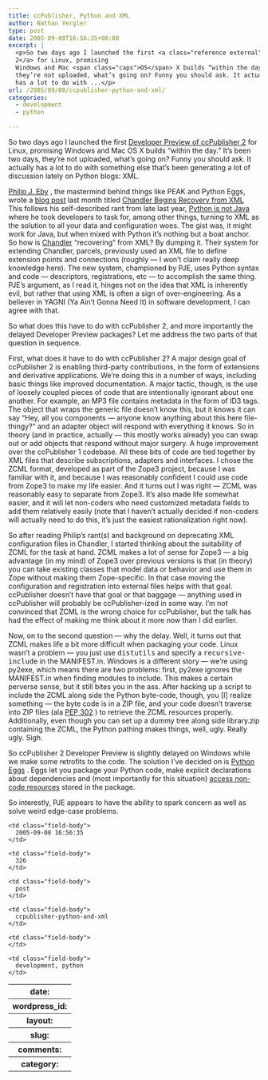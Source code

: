 ```yaml
---
title: ccPublisher, Python and XML
author: Nathan Yergler
type: post
date: 2005-09-08T16:56:35+00:00
excerpt: |
  <p>So two days ago I launched the first <a class="reference external" href="http://creativecommons.org/weblog/entry/5606">Developer Preview of ccPublisher
  2</a> for Linux, promising
  Windows and Mac <span class="caps">OS</span> X builds “within the day.” It’s been two days,
  they’re not uploaded, what’s going on? Funny you should ask. It actually
  has a lot to do with ...</p>
url: /2005/09/08/ccpublisher-python-and-xml/
categories:
  - development
  - python

---
```

So two days ago I launched the first [Developer Preview of ccPublisher 2][1]  for Linux, promising Windows and Mac <span class="caps">OS</span> X builds “within the day.” It’s been two days, they’re not uploaded, what’s going on? Funny you should ask. It actually has a lot to do with something else that’s been generating a lot of discussion lately on Python blogs: <span class="caps">XML</span>.

[Philip J. Eby][2] , the mastermind behind things like <span class="caps">PEAK</span> and Python Eggs, wrote a [blog post][3]  last month titled [Chandler Begins Recovery from <span class="caps">XML</span>][3]  This follows his self-described rant from late last year, [Python is not Java][4]  where he took developers to task for, among other things, turning to <span class="caps">XML</span> as the solution to all your data and configuration woes. The gist was, it might work for Java, but when mixed with Python it’s nothing but a boat anchor. So how is [Chandler][5]  “recovering” from <span class="caps">XML</span>? By dumping it. Their system for extending Chandler, parcels, previously used an <span class="caps">XML</span> file to define extension points and connections (roughly — I won’t claim really deep knowledge here). The new system, championed by <span class="caps">PJE</span>, uses Python syntax and code — descriptors, registrations, etc — to accomplish the same thing. <span class="caps">PJE</span>’s argument, as I read it, hinges not on the idea that <span class="caps">XML</span> is inherently evil, but rather that using <span class="caps">XML</span> is often a sign of over-engineering. As a believer in <span class="caps">YAGNI</span> (Ya Ain’t Gonna Need It) in software development, I can agree with that.

So what does this have to do with ccPublisher 2, and more importantly the delayed Developer Preview packages? Let me address the two parts of that question in sequence.

First, what does it have to do with ccPublisher 2? A major design goal of ccPublisher 2 is enabling third-party contributions, in the form of extensions and derivative applications. We’re doing this in a number of ways, including basic things like improved documentation. A major tactic, though, is the use of loosely coupled pieces of code that are intentionally ignorant about one another. For example, an <span class="caps">MP3</span> file contains metadata in the form of <span class="caps">ID3</span> tags. The object that wraps the generic file doesn’t know this, but it knows it can say “Hey, all you components — anyone know anything about this here file-thingy?” and an adapter object will respond with everything it knows. So in theory (and in practice, actually — this mostly works already) you can swap out or add objects that respond without major surgery. A huge improvement over the ccPublisher 1 codebase. All these bits of code are tied together by <span class="caps">XML</span> files that describe subscriptions, adapters and interfaces. I chose the <span class="caps">ZCML</span> format, developed as part of the Zope3 project, because I was familiar with it, and because I was reasonably confident I could use code from Zope3 to make my life easier. And it turns out I was right — <span class="caps">ZCML</span> was reasonably easy to separate from Zope3. It’s also made life somewhat easier, and it will let non-coders who need customized metadata fields to add them relatively easily (note that I haven’t actually decided if non-coders will actually need to do this, it’s just the easiest rationalization right now).

So after reading Philip’s rant(s) and background on deprecating <span class="caps">XML</span> configuration files in Chandler, I started thinking about the suitability of <span class="caps">ZCML</span> for the task at hand. <span class="caps">ZCML</span> makes a lot of sense for Zope3 — a big advantage (in my mind) of Zope3 over previous versions is that (in theory) you can take existing classes that model data or behavior and use them in Zope without making them Zope-specific. In that case moving the configuration and registration into external files helps with that goal. ccPublisher doesn’t have that goal or that baggage — anything used in ccPublisher will probably be ccPublisher-ized in some way. I’m not convinced that <span class="caps">ZCML</span> is the wrong choice for ccPublisher, but the talk has had the effect of making me think about it more now than I did earlier.

Now, on to the second question — why the delay. Well, it turns out that <span class="caps">ZCML</span> makes life a bit more difficult when packaging your code. Linux wasn’t a problem — you just use <tt class="docutils literal">distutils</tt> and specify a <tt class="docutils literal"><span class="pre">recursive-include</span></tt> in the <span class="caps">MANIFEST</span>.in. Windows is a different story — we’re using py2exe, which means there are two problems: first, py2exe ignores the <span class="caps">MANIFEST</span>.in when finding modules to include. This makes a certain perverse sense, but it still bites you in the ass. After hacking up a script to include the <span class="caps">ZCML</span> along side the Python byte-code, though, you [I] realize something — the byte code is in a <span class="caps">ZIP</span> file, and your code doesn’t traverse into <span class="caps">ZIP</span> files (ala [<span class="caps">PEP</span> 302][6] ) to retrieve the <span class="caps">ZCML</span> resources properly. Additionally, even though you can set up a dummy tree along side library.zip containing the <span class="caps">ZCML</span>, the Python pathing makes things, well, ugly. Really ugly. Sigh.

So ccPublisher 2 Developer Preview is slightly delayed on Windows while we make some retrofits to the code. The solution I’ve decided on is [Python Eggs][7] . Eggs let you package your Python code, make explicit declarations about dependencies and (most importantly for this situation) [access non-code resources][8]  stored in the package.

So interestly, <span class="caps">PJE</span> appears to have the ability to spark concern as well as solve weird edge-case problems.

<table class="docutils field-list" frame="void" rules="none">
  <col class="field-name" /> <col class="field-body" /> <tr class="field">
    <th class="field-name">
      date:
    </th>

    <td class="field-body">
      2005-09-08 16:56:35
    </td>
  </tr>

  <tr class="field">
    <th class="field-name">
      wordpress_id:
    </th>

    <td class="field-body">
      326
    </td>
  </tr>

  <tr class="field">
    <th class="field-name">
      layout:
    </th>

    <td class="field-body">
      post
    </td>
  </tr>

  <tr class="field">
    <th class="field-name">
      slug:
    </th>

    <td class="field-body">
      ccpublisher-python-and-xml
    </td>
  </tr>

  <tr class="field">
    <th class="field-name">
      comments:
    </th>

    <td class="field-body">
    </td>
  </tr>

  <tr class="field">
    <th class="field-name">
      category:
    </th>

    <td class="field-body">
      development, python
    </td>
  </tr>
</table>

 [1]: http://creativecommons.org/weblog/entry/5606
 [2]: http://dirtsimple.org/
 [3]: http://dirtsimple.org/2005/08/chandler-begins-recovery-from-xml.html
 [4]: http://dirtsimple.org/2004/12/python-is-not-java.html
 [5]: http://osafoundation.org
 [6]: http://www.python.org/peps/pep-0302.html
 [7]: http://peak.telecommunity.com/DevCenter/PythonEggs
 [8]: http://peak.telecommunity.com/DevCenter/PythonEggs#accessing-package-resources